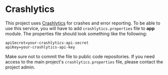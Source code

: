 # Crashlytics
This project uses [Crashlytics](https://crashlytics.com) for crashes and error reporting. To be able to use this service, you will have to add `crashlytics.properties` file to **app** module. The properties file should look something like the following:

```
apiSecret=your-crashlytics-api-secret
apiKey=your-crashlytics-api-key
```

Make sure not to commit the file to public code repositories. If you need access to the main project's `crashlytics.properties` file, please contact the project admin.